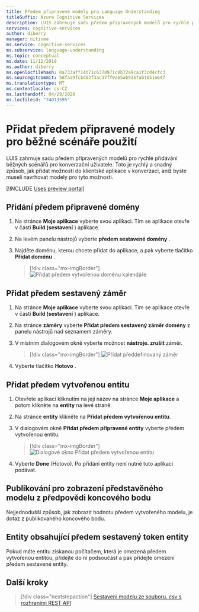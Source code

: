 ```yaml
---
title: Předem připravené modely pro Language Understanding
titleSuffix: Azure Cognitive Services
description: LUIS zahrnuje sadu předem připravených modelů pro rychlé přidávání běžných scénářů pro konverzační uživatele.
services: cognitive-services
author: diberry
manager: nitinme
ms.service: cognitive-services
ms.subservice: language-understanding
ms.topic: conceptual
ms.date: 11/12/2019
ms.author: diberry
ms.openlocfilehash: 0a733aff14b71c6378971c0b72a9ca1f3cd4cfc3
ms.sourcegitcommit: 58faa9fcbd62f3ac37ff0a65ab9357a01051a64f
ms.translationtype: MT
ms.contentlocale: cs-CZ
ms.lasthandoff: 04/29/2020
ms.locfileid: "74013595"
---
```

# <a name="add-prebuilt-models-for-common-usage-scenarios"></a>Přidat předem připravené modely pro běžné scénáře použití 

LUIS zahrnuje sadu předem připravených modelů pro rychlé přidávání běžných scénářů pro konverzační uživatele. Toto je rychlý a snadný způsob, jak přidat možnosti do klientské aplikace v konverzaci, aniž byste museli navrhovat modely pro tyto možnosti. 

[!INCLUDE [Uses preview portal](includes/uses-portal-preview.md)]

## <a name="add-a-prebuilt-domain"></a>Přidání předem připravené domény

1. Na stránce **Moje aplikace** vyberte svou aplikaci. Tím se aplikace otevře v části **Build (sestavení** ) aplikace. 

1. Na levém panelu nástrojů vyberte **předem sestavené domény** . 

1. Najděte doménu, kterou chcete přidat do aplikace, a pak vyberte tlačítko **Přidat doménu** .

    > [!div class="mx-imgBorder"]
    > ![Přidat předem vytvořenou doménu kalendáře](./media/luis-prebuilt-domains/add-prebuilt-domain.png)

## <a name="add-a-prebuilt-intent"></a>Přidat předem sestavený záměr

1. Na stránce **Moje aplikace** vyberte svou aplikaci. Tím se aplikace otevře v části **Build (sestavení** ) aplikace. 

1. Na stránce **záměry** vyberte **Přidat předem sestavený záměr domény** z panelu nástrojů nad seznamem záměry. 

1. V místním dialogovém okně vyberte možnost **nástroje. zrušit** záměr. 

    > [!div class="mx-imgBorder"]
    > ![Přidat předdefinovaný záměr](./media/luis-prebuilt-domains/add-prebuilt-domain-intents.png)

1. Vyberte tlačítko **Hotovo** .

## <a name="add-a-prebuilt-entity"></a>Přidat předem vytvořenou entitu

1. Otevřete aplikaci kliknutím na její název na stránce **Moje aplikace** a potom klikněte na **entity** na levé straně. 

1. Na stránce **entity** klikněte na **Přidat předem vytvořenou entitu**.

1. V dialogovém okně **Přidat předem připravené entity** vyberte předem vytvořenou entitu. 

    > [!div class="mx-imgBorder"]
    > ![Dialogové okno Přidat předem vytvořenou entitu](./media/luis-prebuilt-domains/add-prebuilt-entity.png)

1. Vyberte **Done** (Hotovo). Po přidání entity není nutné tuto aplikaci podávat. 

## <a name="publish-to-view-prebuilt-model-from-prediction-endpoint"></a>Publikování pro zobrazení představěného modelu z předpovědi koncového bodu

Nejjednodušší způsob, jak zobrazit hodnotu předem vytvořeného modelu, je dotaz z publikovaného koncového bodu. 

## <a name="entities-containing-a-prebuilt-entity-token"></a>Entity obsahující předem sestavený token entity
 
Pokud máte entitu získanou počítačem, která je omezená předem vytvořenou entitou, přidejte do ní podsoučást a pak přidejte omezení předem sestavené entity.

## <a name="next-steps"></a>Další kroky
> [!div class="nextstepaction"]
> [Sestavení modelu ze souboru. csv s rozhraními REST API](./luis-tutorial-node-import-utterances-csv.md)
